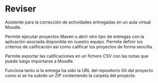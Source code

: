 # Reviser

Asistente para la corrección de actividades entregadas en un aula virtual Moodle.

Permite ejecutar proyectos Maven o abrir otro tipo de entregas con la aplicación asociada disponible en nuestro equipo. Permite definir los criterios de calificación así como calificar los proyectos de forma sencilla. 

Permite exportar las calificaciones en un fichero CSV con las notas que puede luego importarse a Moodle.

Funciona tanto si la entrega ha sido la URL del repositorio Git del proyecto como si se ha subido un ZIP conteniendo la carpeta del proyecto.
